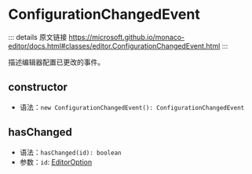 # ConfigurationChangedEvent

<backTop />
        
::: details 原文链接
https://microsoft.github.io/monaco-editor/docs.html#classes/editor.ConfigurationChangedEvent.html
:::

描述编辑器配置已更改的事件。

## constructor
- 语法：`new ConfigurationChangedEvent(): ConfigurationChangedEvent`


## hasChanged
- 语法：`hasChanged(id): boolean`
- 参数：`id`: [EditorOption](/api/editor/EditorOption.md)
